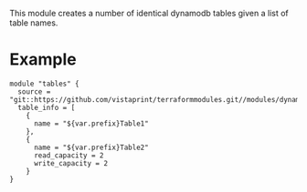 This module creates a number of identical dynamodb tables given a list of table names.

# Example

```hcl
module "tables" {
  source = "git::https://github.com/vistaprint/terraformmodules.git//modules/dynamodb_table"
  table_info = [
    {
      name = "${var.prefix}Table1"
    },
    {
      name = "${var.prefix}Table2"
      read_capacity = 2
      write_capacity = 2
    }
}
```
